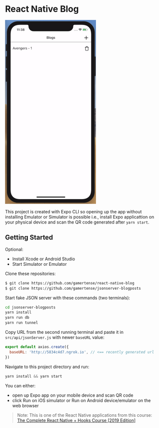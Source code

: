 # React Native Blog

![alt text](./documentation/demo.gif 'Demo')

This project is created with Expo CLI so opening up the app without installing Emulator or Simulator is possible i.e., install Expo applicattion on your physical device and scan the QR code generated after `yarn start`.

## Getting Started

Optional:

- Install Xcode or Android Studio
- Start Simulator or Emulator

Clone these repositories:

```bash
$ git clone https://github.com/gamertense/react-native-blog
$ git clone https://github.com/gamertense/jsonserver-blogposts
```

Start fake JSON server with these commands (two terminals):

```bash
cd jsonserver-blogposts
yarn install
yarn run db
yarn run tunnel
```

Copy URL from the second running terminal and paste it in `src/api/jsonServer.js` with newer `baseURL` value:

```javascript
export default axios.create({
  baseURL: 'http://5834c4d7.ngrok.io', // <== recently generated url
})
```

Navigate to this project directory and run:

```javascript
yarn install && yarn start
```

You can either:

- open up Expo app on your mobile device and scan QR code
- click Run on iOS simulator or Run on Android device/emulator on the web browser

> Note: This is one of the React Native applications from this course: [The Complete React Native + Hooks Course [2019 Edition]
> ](https://www.udemy.com/the-complete-react-native-and-redux-course/)
